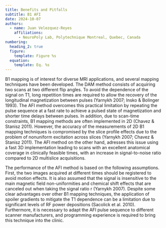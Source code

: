 ```yaml
---
title: Benefits and Pitfalls
subtitle: B1 AFI
date: 2024-10-07
authors:
  - name: Juan Velezquez-Reyes
    affiliations:
      - NeuroPoly Lab, Polytechnique Montreal, Quebec, Canada
numbering:
  heading_2: true
  figure:
    template: Figure %s
  equation:
    template: Eq. %s
---
```


B1 mapping is of interest for diverse MRI applications, and several mapping techniques have been developed. The DAM method consists of acquiring two scans at two different flip angles. To avoid the dependence of the signal on T1, long repetition times are required to allow the recovery of the longitudinal magnetization between pulses (Yarnykh 2007; Insko & Bolinger 1993). The AFI method overcomes this practical limitation by repeating the pulse sequence at a fast rate to achieve a pulsed state of magnetization and shorter time delays between pulses. In addition, due to scan-time constraints, B1 mapping methods are often implemented in 2D (Chavez & Stanisz 2011). However, the accuracy of the measurements of 2D B1 mapping techniques is compromised by the slice profile effects due to the problem of nonuniform excitation across slices (Yarnykh 2007; Chavez & Stanisz 2011). The AFI method on the other hand, adresses this issue using a fast 3D implementation leading to scans with an excellent anatomical coverage in clinically feasible times, with an increase in signal-to-noise ratio compared to 2D multislice acquisitions.

The performance of the AFI method is based on the following assumptions. First, the two images acquired at different times should be registered to avoid motion effects. It is also assumed that the signal is insensitive to the main magnetic field non-uniformities and chemical shift effects that are canceled out when taking the signal ratio r (Yarnykh 2007). Despite some clear advantages over other B1 mapping techniques, the application of spoiler gradients to mitigate the T1 dependence can be a limitation due to significant levels of RF power depositions (Sacolick et al. 2010). Furthermore, it is necessary to adapt the AFI pulse sequence to different scanner manufacturers, and programming experience is required to bring this technique into the clinic.
